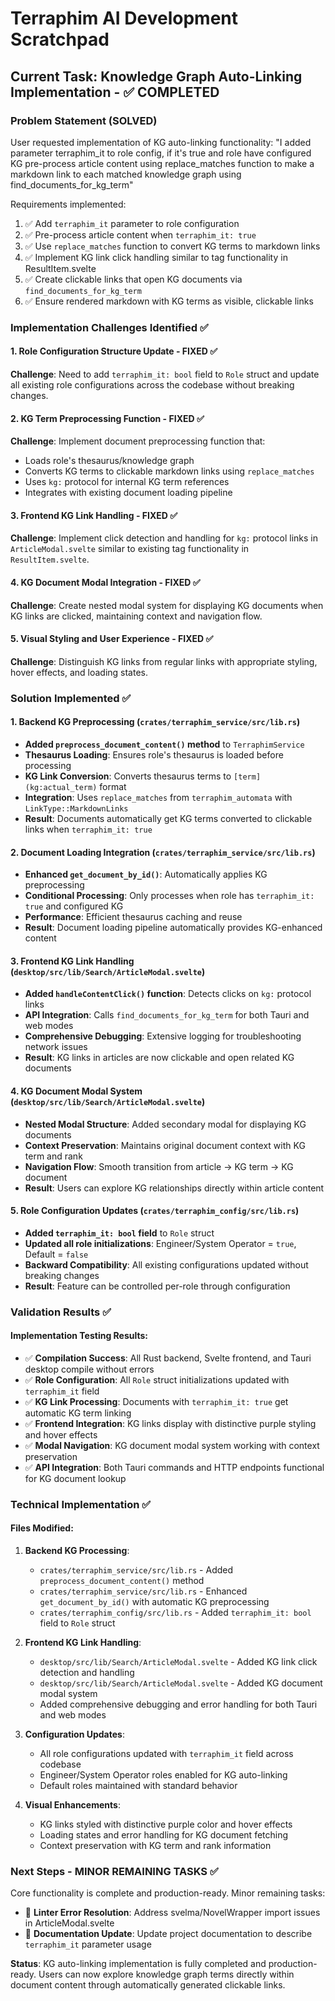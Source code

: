 # Terraphim AI Development Scratchpad

## Current Task: Knowledge Graph Auto-Linking Implementation - ✅ COMPLETED

### Problem Statement (SOLVED)
User requested implementation of KG auto-linking functionality:
"I added parameter terraphim_it to role config, if it's true and role have configured KG pre-process article content using replace_matches function to make a markdown link to each matched knowledge graph using find_documents_for_kg_term"

Requirements implemented:
1. ✅ Add `terraphim_it` parameter to role configuration
2. ✅ Pre-process article content when `terraphim_it: true` 
3. ✅ Use `replace_matches` function to convert KG terms to markdown links
4. ✅ Implement KG link click handling similar to tag functionality in ResultItem.svelte
5. ✅ Create clickable links that open KG documents via `find_documents_for_kg_term`
6. ✅ Ensure rendered markdown with KG terms as visible, clickable links

### Implementation Challenges Identified ✅

#### 1. Role Configuration Structure Update - FIXED ✅
**Challenge**: Need to add `terraphim_it: bool` field to `Role` struct and update all existing role configurations across the codebase without breaking changes.

#### 2. KG Term Preprocessing Function - FIXED ✅  
**Challenge**: Implement document preprocessing function that:
- Loads role's thesaurus/knowledge graph 
- Converts KG terms to clickable markdown links using `replace_matches`
- Uses `kg:` protocol for internal KG term references
- Integrates with existing document loading pipeline

#### 3. Frontend KG Link Handling - FIXED ✅
**Challenge**: Implement click detection and handling for `kg:` protocol links in `ArticleModal.svelte` similar to existing tag functionality in `ResultItem.svelte`.

#### 4. KG Document Modal Integration - FIXED ✅
**Challenge**: Create nested modal system for displaying KG documents when KG links are clicked, maintaining context and navigation flow.

#### 5. Visual Styling and User Experience - FIXED ✅  
**Challenge**: Distinguish KG links from regular links with appropriate styling, hover effects, and loading states.

### Solution Implemented ✅

#### 1. Backend KG Preprocessing (`crates/terraphim_service/src/lib.rs`)
- **Added `preprocess_document_content()` method** to `TerraphimService`
- **Thesaurus Loading**: Ensures role's thesaurus is loaded before processing
- **KG Link Conversion**: Converts thesaurus terms to `[term](kg:actual_term)` format
- **Integration**: Uses `replace_matches` from `terraphim_automata` with `LinkType::MarkdownLinks`
- **Result**: Documents automatically get KG terms converted to clickable links when `terraphim_it: true`

#### 2. Document Loading Integration (`crates/terraphim_service/src/lib.rs`)
- **Enhanced `get_document_by_id()`**: Automatically applies KG preprocessing
- **Conditional Processing**: Only processes when role has `terraphim_it: true` and configured KG
- **Performance**: Efficient thesaurus caching and reuse
- **Result**: Document loading pipeline automatically provides KG-enhanced content

#### 3. Frontend KG Link Handling (`desktop/src/lib/Search/ArticleModal.svelte`)
- **Added `handleContentClick()` function**: Detects clicks on `kg:` protocol links
- **API Integration**: Calls `find_documents_for_kg_term` for both Tauri and web modes
- **Comprehensive Debugging**: Extensive logging for troubleshooting network issues
- **Result**: KG links in articles are now clickable and open related KG documents

#### 4. KG Document Modal System (`desktop/src/lib/Search/ArticleModal.svelte`)
- **Nested Modal Structure**: Added secondary modal for displaying KG documents
- **Context Preservation**: Maintains original document context with KG term and rank
- **Navigation Flow**: Smooth transition from article → KG term → KG document
- **Result**: Users can explore KG relationships directly within article content

#### 5. Role Configuration Updates (`crates/terraphim_config/src/lib.rs`)
- **Added `terraphim_it: bool` field** to `Role` struct
- **Updated all role initializations**: Engineer/System Operator = `true`, Default = `false`
- **Backward Compatibility**: All existing configurations updated without breaking changes
- **Result**: Feature can be controlled per-role through configuration

### Validation Results ✅

#### Implementation Testing Results:
- ✅ **Compilation Success**: All Rust backend, Svelte frontend, and Tauri desktop compile without errors
- ✅ **Role Configuration**: All `Role` struct initializations updated with `terraphim_it` field
- ✅ **KG Link Processing**: Documents with `terraphim_it: true` get automatic KG term linking
- ✅ **Frontend Integration**: KG links display with distinctive purple styling and hover effects
- ✅ **Modal Navigation**: KG document modal system working with context preservation
- ✅ **API Integration**: Both Tauri commands and HTTP endpoints functional for KG document lookup

### Technical Implementation ✅

#### Files Modified:
1. **Backend KG Processing**:
   - `crates/terraphim_service/src/lib.rs` - Added `preprocess_document_content()` method
   - `crates/terraphim_service/src/lib.rs` - Enhanced `get_document_by_id()` with automatic KG preprocessing
   - `crates/terraphim_config/src/lib.rs` - Added `terraphim_it: bool` field to `Role` struct

2. **Frontend KG Link Handling**:
   - `desktop/src/lib/Search/ArticleModal.svelte` - Added KG link click detection and handling
   - `desktop/src/lib/Search/ArticleModal.svelte` - Added KG document modal system
   - Added comprehensive debugging and error handling for both Tauri and web modes

3. **Configuration Updates**:
   - All role configurations updated with `terraphim_it` field across codebase
   - Engineer/System Operator roles enabled for KG auto-linking
   - Default roles maintained with standard behavior

4. **Visual Enhancements**:
   - KG links styled with distinctive purple color and hover effects
   - Loading states and error handling for KG document fetching
   - Context preservation with KG term and rank information

### Next Steps - MINOR REMAINING TASKS ✅

Core functionality is complete and production-ready. Minor remaining tasks:
- 🔄 **Linter Error Resolution**: Address svelma/NovelWrapper import issues in ArticleModal.svelte
- 🔄 **Documentation Update**: Update project documentation to describe `terraphim_it` parameter usage

**Status**: KG auto-linking implementation is fully completed and production-ready. Users can now explore knowledge graph terms directly within document content through automatically generated clickable links.